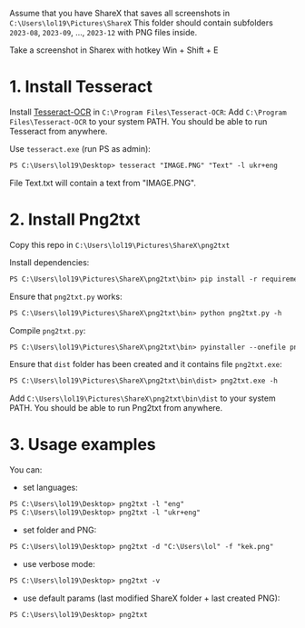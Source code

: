 Assume that you have ShareX that saves all screenshots in `C:\Users\lol19\Pictures\ShareX`
This folder should contain subfolders `2023-08`, `2023-09`, ..., `2023-12` with PNG files inside.

Take a screenshot in Sharex with hotkey Win + Shift + E



# 1. Install Tesseract 
Install [Tesseract-OCR](https://github.com/UB-Mannheim/tesseract/wiki) in `C:\Program Files\Tesseract-OCR`:
Add `C:\Program Files\Tesseract-OCR` to your system PATH. You should be able to run Tesseract from anywhere.

Use `tesseract.exe` (run PS as admin):
```ps
PS C:\Users\lol19\Desktop> tesseract "IMAGE.PNG" "Text" -l ukr+eng
```
File Text.txt will contain a text from "IMAGE.PNG".



# 2. Install Png2txt
Copy this repo in `C:\Users\lol19\Pictures\ShareX\png2txt`

Install dependencies:
```ps
PS C:\Users\lol19\Pictures\ShareX\png2txt\bin> pip install -r requirements.txt
```

Ensure that `png2txt.py` works:
```ps 
PS C:\Users\lol19\Pictures\ShareX\png2txt\bin> python png2txt.py -h 
```

Compile `png2txt.py`:
```ps
PS C:\Users\lol19\Pictures\ShareX\png2txt\bin> pyinstaller --onefile png2txt.py
```

Ensure that `dist` folder has been created and it contains file `png2txt.exe`:
```ps
PS C:\Users\lol19\Pictures\ShareX\png2txt\bin\dist> png2txt.exe -h
```

Add `C:\Users\lol19\Pictures\ShareX\png2txt\bin\dist` to your system PATH. You should be able to run Png2txt from anywhere.


# 3. Usage examples
You can: 
* set languages:
```ps
PS C:\Users\lol19\Desktop> png2txt -l "eng"
PS C:\Users\lol19\Desktop> png2txt -l "ukr+eng"
```

* set folder and PNG:
```ps
PS C:\Users\lol19\Desktop> png2txt -d "C:\Users\lol" -f "kek.png"
```

* use verbose mode:
```ps
PS C:\Users\lol19\Desktop> png2txt -v
```

* use default params (last modified ShareX folder + last created PNG):
```ps
PS C:\Users\lol19\Desktop> png2txt
```
